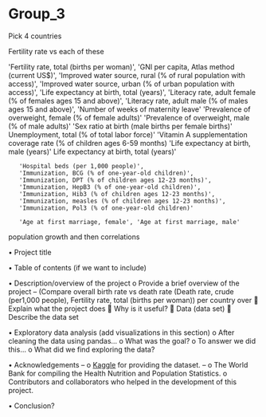 # Group_3

Pick 4 countries

Fertility rate vs each of these


'Fertility rate, total (births per woman)',
'GNI per capita, Atlas method (current US$)',
'Improved water source, rural (% of rural population with access)',
       'Improved water source, urban (% of urban population with access)',
       'Life expectancy at birth, total (years)',
    'Literacy rate, adult female (% of females ages 15 and above)',
       'Literacy rate, adult male (% of males ages 15 and above)',
       'Number of weeks of maternity leave'
       'Prevalence of overweight, female (% of female adults)'
       'Prevalence of overweight, male (% of male adults)'
       'Sex ratio at birth (male births per female births)'
       Unemployment, total (% of total labor force)'
       'Vitamin A supplementation coverage rate (% of children ages 6-59 months)
       'Life expectancy at birth, male (years)'
       Life expectancy at birth, total (years)'

       'Hospital beds (per 1,000 people)',
       'Immunization, BCG (% of one-year-old children)',
       'Immunization, DPT (% of children ages 12-23 months)',
       'Immunization, HepB3 (% of one-year-old children)',
       'Immunization, Hib3 (% of children ages 12-23 months)',
       'Immunization, measles (% of children ages 12-23 months)',
       'Immunization, Pol3 (% of one-year-old children)'

       'Age at first marriage, female', 'Age at first marriage, male'

population growth and then correlations

•	Project title

•	Table of contents (if we want to include)

•	Description/overview of the project
o	       Provide a brief overview of the project – (Compare overall birth rate vs death rate (Death rate, crude               (per1,000 people), Fertility rate, total (births per woman)) per country over
	       Explain what the project does
	       Why is it useful?
	       Data (data set)
	       Describe the data set

•	Exploratory data analysis (add visualizations in this section)
o	       After cleaning the data using pandas…
o	       What was the goal?
o	       To answer we did this…
o	       What did we find exploring the data?

•	Acknowledgements – 
o	       [Kaggle](https://www.kaggle.com) for providing the dataset. –
o	       The World Bank for compiling the Health Nutrition and Population Statistics. 
o	       Contributors and collaborators who helped in the development of this project.

•	Conclusion?






